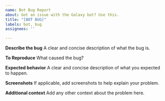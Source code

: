```yaml
---
name: Bot Bug Report
about: Got an issue with the Galaxy bot? Use this.
title: "[BOT BUG]"
labels: bot, bug
assignees: ''

---
```


**Describe the bug**
A clear and concise description of what the bug is.

**To Reproduce**
What caused the bug?

**Expected behavior**
A clear and concise description of what you expected to happen.

**Screenshots**
If applicable, add screenshots to help explain your problem.

**Additional context**
Add any other context about the problem here.
